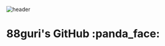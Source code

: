 <div>
  
  ![header](https://capsule-render.vercel.app/api?type=waving&color=ffe9f4&height=215&section=header&text=88guri's-GitHub&fontSize=60&fontAlignY=45&fontColor=FFFFFF)
  <br>
  <h1>  88guri's GitHub :panda_face:  </h1> 
  <br>

</div>
